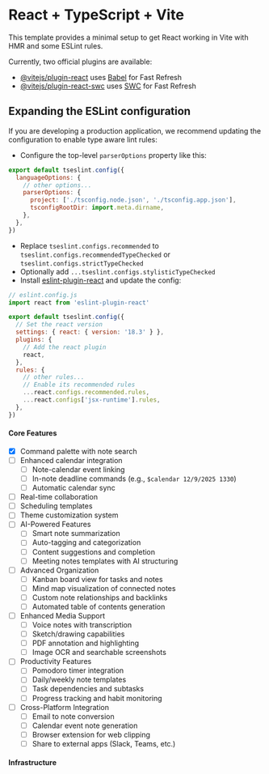 # React + TypeScript + Vite

This template provides a minimal setup to get React working in Vite with HMR and some ESLint rules.

Currently, two official plugins are available:

- [@vitejs/plugin-react](https://github.com/vitejs/vite-plugin-react/blob/main/packages/plugin-react/README.md) uses [Babel](https://babeljs.io/) for Fast Refresh
- [@vitejs/plugin-react-swc](https://github.com/vitejs/vite-plugin-react-swc) uses [SWC](https://swc.rs/) for Fast Refresh

## Expanding the ESLint configuration

If you are developing a production application, we recommend updating the configuration to enable type aware lint rules:

- Configure the top-level `parserOptions` property like this:

```js
export default tseslint.config({
  languageOptions: {
    // other options...
    parserOptions: {
      project: ['./tsconfig.node.json', './tsconfig.app.json'],
      tsconfigRootDir: import.meta.dirname,
    },
  },
})
```

- Replace `tseslint.configs.recommended` to `tseslint.configs.recommendedTypeChecked` or `tseslint.configs.strictTypeChecked`
- Optionally add `...tseslint.configs.stylisticTypeChecked`
- Install [eslint-plugin-react](https://github.com/jsx-eslint/eslint-plugin-react) and update the config:

```js
// eslint.config.js
import react from 'eslint-plugin-react'

export default tseslint.config({
  // Set the react version
  settings: { react: { version: '18.3' } },
  plugins: {
    // Add the react plugin
    react,
  },
  rules: {
    // other rules...
    // Enable its recommended rules
    ...react.configs.recommended.rules,
    ...react.configs['jsx-runtime'].rules,
  },
})
```

#### Core Features

- [X] Command palette with note search
- [ ] Enhanced calendar integration
  - [ ] Note-calendar event linking
  - [ ] In-note deadline commands (e.g., `$calendar 12/9/2025 1330`)
  - [ ] Automatic calendar sync
- [ ] Real-time collaboration
- [ ] Scheduling templates
- [ ] Theme customization system
- [ ] AI-Powered Features
  - [ ] Smart note summarization
  - [ ] Auto-tagging and categorization
  - [ ] Content suggestions and completion
  - [ ] Meeting notes templates with AI structuring
- [ ] Advanced Organization
  - [ ] Kanban board view for tasks and notes
  - [ ] Mind map visualization of connected notes
  - [ ] Custom note relationships and backlinks
  - [ ] Automated table of contents generation
- [ ] Enhanced Media Support
  - [ ] Voice notes with transcription
  - [ ] Sketch/drawing capabilities
  - [ ] PDF annotation and highlighting
  - [ ] Image OCR and searchable screenshots
- [ ] Productivity Features
  - [ ] Pomodoro timer integration
  - [ ] Daily/weekly note templates
  - [ ] Task dependencies and subtasks
  - [ ] Progress tracking and habit monitoring
- [ ] Cross-Platform Integration
  - [ ] Email to note conversion
  - [ ] Calendar event note generation
  - [ ] Browser extension for web clipping
  - [ ] Share to external apps (Slack, Teams, etc.)

#### Infrastructure
